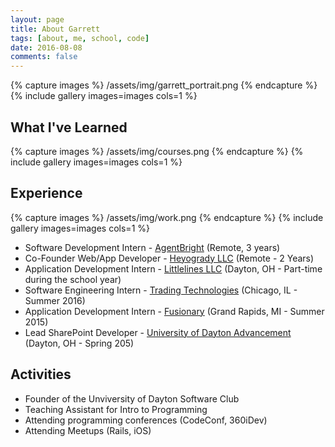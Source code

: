 ```yaml
---
layout: page
title: About Garrett
tags: [about, me, school, code]
date: 2016-08-08
comments: false
---
```

{% capture images %}
   /assets/img/garrett_portrait.png
{% endcapture %}
{% include gallery images=images cols=1 %}

## What I've Learned

{% capture images %}
   /assets/img/courses.png
{% endcapture %}
{% include gallery images=images cols=1 %}

## Experience
{% capture images %}
   /assets/img/work.png
{% endcapture %}
{% include gallery images=images cols=1 %}

* Software Development Intern - [AgentBright](http://agentbright.com) (Remote, 3 years)
* Co-Founder Web/App Developer - [Heyogrady LLC](http://heyogrady.com) (Remote - 2 Years)
* Application Development Intern - [Littlelines LLC](http://littlelines.com) (Dayton, OH - Part-time during the school year)
* Software Engineering Intern - [Trading Technologies](http://tradingtechnologies.com) (Chicago, IL - Summer 2016)
* Application Development Intern - [Fusionary](http://fusionary.com) (Grand Rapids, MI - Summer 2015)
* Lead SharePoint Developer - [University of Dayton Advancement](https://www.udayton.edu/advancement/) (Dayton, OH - Spring 205)

## Activities
* Founder of the Unviversity of Dayton Software Club
* Teaching Assistant for Intro to Programming 
* Attending programming conferences (CodeConf, 360iDev)
* Attending Meetups (Rails, iOS)
